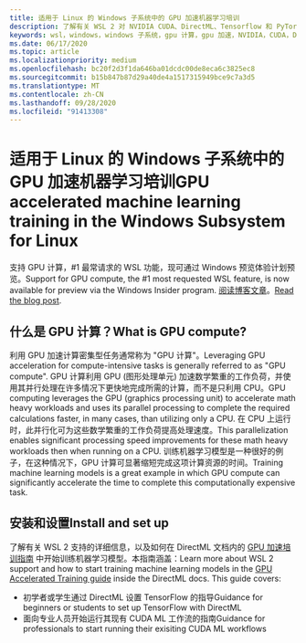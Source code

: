 ```yaml
---
title: 适用于 Linux 的 Windows 子系统中的 GPU 加速机器学习培训
description: 了解有关 WSL 2 对 NVIDIA CUDA、DirectML、Tensorflow 和 PyTorch 的支持的详细信息。
keywords: wsl，windows，windows 子系统，gpu 计算，gpu 加速，NVIDIA，CUDA，DirectML，Tensorflow，PyTorch，NVIDIA CUDA 预览版，GPU 驱动程序，NVIDIA 容器工具包，Docker
ms.date: 06/17/2020
ms.topic: article
ms.localizationpriority: medium
ms.openlocfilehash: bc20f2d3f1da646ba01dcdc00de8eca6c3825ec8
ms.sourcegitcommit: b15b847b87d29a40de4a1517315949bce9c7a3d5
ms.translationtype: MT
ms.contentlocale: zh-CN
ms.lasthandoff: 09/28/2020
ms.locfileid: "91413308"
---
```

# <a name="gpu-accelerated-machine-learning-training-in-the-windows-subsystem-for-linux"></a><span data-ttu-id="5e782-104">适用于 Linux 的 Windows 子系统中的 GPU 加速机器学习培训</span><span class="sxs-lookup"><span data-stu-id="5e782-104">GPU accelerated machine learning training in the Windows Subsystem for Linux</span></span>

<span data-ttu-id="5e782-105">支持 GPU 计算，#1 最常请求的 WSL 功能，现可通过 Windows 预览体验计划预览。</span><span class="sxs-lookup"><span data-stu-id="5e782-105">Support for GPU compute, the #1 most requested WSL feature, is now available for preview via the Windows Insider program.</span></span> <span data-ttu-id="5e782-106">[阅读博客文章](https://blogs.windows.com/windowsdeveloper/?p=55781)。</span><span class="sxs-lookup"><span data-stu-id="5e782-106">[Read the blog post](https://blogs.windows.com/windowsdeveloper/?p=55781).</span></span>

## <a name="what-is-gpu-compute"></a><span data-ttu-id="5e782-107">什么是 GPU 计算？</span><span class="sxs-lookup"><span data-stu-id="5e782-107">What is GPU compute?</span></span>

<span data-ttu-id="5e782-108">利用 GPU 加速计算密集型任务通常称为 "GPU 计算"。</span><span class="sxs-lookup"><span data-stu-id="5e782-108">Leveraging GPU acceleration for compute-intensive tasks is generally referred  to as "GPU compute".</span></span> <span data-ttu-id="5e782-109">GPU 计算利用 GPU (图形处理单元) 加速数学繁重的工作负荷，并使用其并行处理在许多情况下更快地完成所需的计算，而不是只利用 CPU。</span><span class="sxs-lookup"><span data-stu-id="5e782-109">GPU computing leverages the GPU (graphics processing unit) to accelerate math heavy workloads and uses its parallel processing to complete the required calculations faster, in many cases, than utilizing only a CPU.</span></span> <span data-ttu-id="5e782-110">在 CPU 上运行时，此并行化可为这些数学繁重的工作负荷提高处理速度。</span><span class="sxs-lookup"><span data-stu-id="5e782-110">This parallelization enables significant processing speed improvements for these math heavy workloads then when running on a CPU.</span></span> <span data-ttu-id="5e782-111">训练机器学习模型是一种很好的例子，在这种情况下，GPU 计算可显著缩短完成这项计算资源的时间。</span><span class="sxs-lookup"><span data-stu-id="5e782-111">Training machine learning models is a great example in which GPU compute can significantly accelerate the time to complete this computationally expensive task.</span></span>

## <a name="install-and-set-up"></a><span data-ttu-id="5e782-112">安装和设置</span><span class="sxs-lookup"><span data-stu-id="5e782-112">Install and set up</span></span>

<span data-ttu-id="5e782-113">了解有关 WSL 2 支持的详细信息，以及如何在 DirectML 文档内的 [GPU 加速培训指南](/windows/win32/direct3d12/gpu-accelerated-training) 中开始训练机器学习模型。本指南涵盖：</span><span class="sxs-lookup"><span data-stu-id="5e782-113">Learn more about WSL 2 support and how to start training machine learning models in the [GPU Accelerated Training guide](/windows/win32/direct3d12/gpu-accelerated-training) inside the DirectML docs. This guide covers:</span></span>

* <span data-ttu-id="5e782-114">初学者或学生通过 DirectML 设置 TensorFlow 的指导</span><span class="sxs-lookup"><span data-stu-id="5e782-114">Guidance for beginners or students to set up TensorFlow with DirectML</span></span>
* <span data-ttu-id="5e782-115">面向专业人员开始运行其现有 CUDA ML 工作流的指南</span><span class="sxs-lookup"><span data-stu-id="5e782-115">Guidance for professionals to start running their exisiting CUDA ML workflows</span></span>